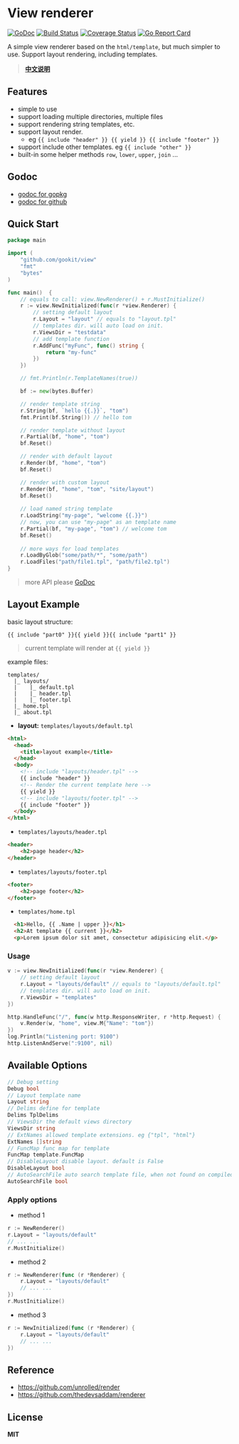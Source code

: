 # View renderer

[![GoDoc](https://godoc.org/github.com/gookit/view?status.svg)](https://godoc.org/github.com/gookit/view)
[![Build Status](https://travis-ci.org/gookit/view.svg?branch=master)](https://travis-ci.org/gookit/view)
[![Coverage Status](https://coveralls.io/repos/github/gookit/view/badge.svg?branch=master)](https://coveralls.io/github/gookit/view?branch=master)
[![Go Report Card](https://goreportcard.com/badge/github.com/gookit/view)](https://goreportcard.com/report/github.com/gookit/view)

A simple view renderer based on the `html/template`, but much simpler to use. Support layout rendering, including templates.

> **[中文说明](README_cn.md)**

## Features

- simple to use
- support loading multiple directories, multiple files
- support rendering string templates, etc.
- support layout render. 
  - eg `{{ include "header" }} {{ yield }} {{ include "footer" }}`
- support include other templates. eg `{{ include "other" }}`
- built-in some helper methods `row`, `lower`, `upper`, `join` ...

## Godoc

- [godoc for gopkg](https://godoc.org/gopkg.in/gookit/view.v1)
- [godoc for github](https://godoc.org/github.com/gookit/view)

## Quick Start

```go
package main

import (
	"github.com/gookit/view"
	"fmt"
	"bytes"
)

func main()  {
	// equals to call: view.NewRenderer() + r.MustInitialize()
	r := view.NewInitialized(func(r *view.Renderer) {
		// setting default layout
		r.Layout = "layout" // equals to "layout.tpl"
		// templates dir. will auto load on init.
		r.ViewsDir = "testdata"
		// add template function
		r.AddFunc("myFunc", func() string {
			return "my-func"
		})
	})

	// fmt.Println(r.TemplateNames(true))

	bf := new(bytes.Buffer)

	// render template string
	r.String(bf, `hello {{.}}`, "tom")
	fmt.Print(bf.String()) // hello tom

	// render template without layout
	r.Partial(bf, "home", "tom")
	bf.Reset()

	// render with default layout
	r.Render(bf, "home", "tom")
	bf.Reset()

	// render with custom layout
	r.Render(bf, "home", "tom", "site/layout")
	bf.Reset()
	
	// load named string template 
	r.LoadString("my-page", "welcome {{.}}")
	// now, you can use "my-page" as an template name
	r.Partial(bf, "my-page", "tom") // welcome tom
	bf.Reset()
	
	// more ways for load templates
	r.LoadByGlob("some/path/*", "some/path")
	r.LoadFiles("path/file1.tpl", "path/file2.tpl")
}
```

> more API please [GoDoc](https://godoc.org/github.com/gookit/view) 

## Layout Example

basic layout structure:

```text
{{ include "part0" }}{{ yield }}{{ include "part1" }}
```

> current template will render at `{{ yield }}`

example files:

```text
templates/
  |_ layouts/
  |    |_ default.tpl
  |    |_ header.tpl
  |    |_ footer.tpl
  |_ home.tpl
  |_ about.tpl
```

- **layout:** `templates/layouts/default.tpl`

```html
<html>
  <head>
    <title>layout example</title>
  </head>
  <body>
    <!-- include "layouts/header.tpl" -->
    {{ include "header" }}
    <!-- Render the current template here -->
    {{ yield }}
    <!-- include "layouts/footer.tpl" -->
    {{ include "footer" }}
  </body>
</html>
```

- `templates/layouts/header.tpl`

```html
<header>
    <h2>page header</h2>
</header>
```

- `templates/layouts/footer.tpl`

```html
<footer>
    <h2>page footer</h2>
</footer>
```

- `templates/home.tpl`

```html
  <h1>Hello, {{ .Name | upper }}</h1>
  <h2>At template {{ current }}</h2>
  <p>Lorem ipsum dolor sit amet, consectetur adipisicing elit.</p>
```

### Usage

```go
v := view.NewInitialized(func(r *view.Renderer) {
    // setting default layout
    r.Layout = "layouts/default" // equals to "layouts/default.tpl"
    // templates dir. will auto load on init.
    r.ViewsDir = "templates"
})

http.HandleFunc("/", func(w http.ResponseWriter, r *http.Request) {
	v.Render(w, "home", view.M{"Name": "tom"})
})
log.Println("Listening port: 9100")
http.ListenAndServe(":9100", nil)
```

## Available Options

```go
// Debug setting
Debug bool
// Layout template name
Layout string
// Delims define for template
Delims TplDelims
// ViewsDir the default views directory
ViewsDir string
// ExtNames allowed template extensions. eg {"tpl", "html"}
ExtNames []string
// FuncMap func map for template
FuncMap template.FuncMap
// DisableLayout disable layout. default is False
DisableLayout bool
// AutoSearchFile auto search template file, when not found on compiled templates. default is False
AutoSearchFile bool
```

### Apply options

- method 1

```go
r := NewRenderer()
r.Layout = "layouts/default"
// ... ...
r.MustInitialize()
```

- method 2

```go
r := NewRenderer(func (r *Renderer) {
	r.Layout = "layouts/default"
	// ... ...
})
r.MustInitialize()
```

- method 3

```go
r := NewInitialized(func (r *Renderer) {
	r.Layout = "layouts/default" 
	// ... ...
})
```

## Reference

- https://github.com/unrolled/render
- https://github.com/thedevsaddam/renderer

## License

**MIT**
